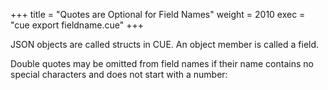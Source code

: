 +++
title = "Quotes are Optional for Field Names"
weight = 2010
exec = "cue export fieldname.cue"
+++

JSON objects are called structs in CUE.
An object member is called a field.


Double quotes may be omitted from field names if their name contains no
special characters and does not start with a number:

